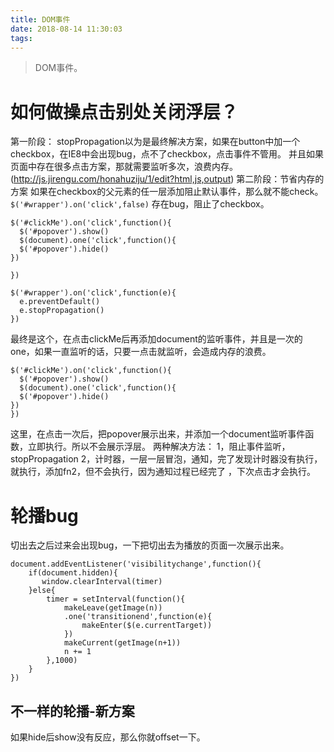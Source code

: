 ```yaml
---
title: DOM事件
date: 2018-08-14 11:30:03
tags:
---
```

> DOM事件。
# 如何做操点击别处关闭浮层？
第一阶段：
stopPropagation以为是最终解决方案，如果在button中加一个checkbox，在IE8中会出现bug，点不了checkbox，点击事件不管用。
并且如果页面中存在很多点击方案，那就需要监听多次，浪费内存。
(http://js.jirengu.com/honahuziju/1/edit?html,js,output)
第二阶段：节省内存的方案
如果在checkbox的父元素的任一层添加阻止默认事件，那么就不能check。
`$('#wrapper').on('click',false)`
存在bug，阻止了checkbox。
```
$('#clickMe').on('click',function(){
  $('#popover').show()
  $(document).one('click',function(){
  $('#popover').hide()
})

})

$('#wrapper').on('click',function(e){
  e.preventDefault()
  e.stopPropagation()
})
```
最终是这个，在点击clickMe后再添加document的监听事件，并且是一次的one，如果一直监听的话，只要一点击就监听，会造成内存的浪费。
```
$('#clickMe').on('click',function(){
  $('#popover').show()
  $(document).one('click',function(){
  $('#popover').hide()
})
})
```
这里，在点击一次后，把popover展示出来，并添加一个document监听事件函数，立即执行。所以不会展示浮层。
两种解决方法：
1，阻止事件监听，stopPropagation
2，计时器，一层一层冒泡，通知，完了发现计时器没有执行，就执行，添加fn2，但不会执行，因为通知过程已经完了
，下次点击才会执行。
# 轮播bug
切出去之后过来会出现bug，一下把切出去为播放的页面一次展示出来。
```
document.addEventListener('visibilitychange',function(){
    if(document.hidden){
       window.clearInterval(timer)
    }else{
        timer = setInterval(function(){
            makeLeave(getImage(n))
            .one('transitionend',function(e){
                makeEnter($(e.currentTarget))
            })
            makeCurrent(getImage(n+1))
            n += 1
        },1000)
    }
})
```
## 不一样的轮播-新方案
如果hide后show没有反应，那么你就offset一下。